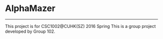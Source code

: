 # AlphaMazer
------
This project is for CSC1002\@CUHK(SZ) 2016 Spring
This is a group project developed by Group 102.